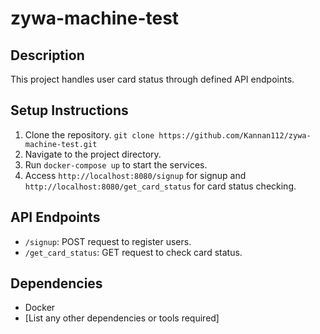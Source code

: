 # zywa-machine-test

## Description
This project handles user card status through defined API endpoints.

## Setup Instructions
1. Clone the repository. `git clone https://github.com/Kannan112/zywa-machine-test.git`
2. Navigate to the project directory.
3. Run `docker-compose up` to start the services.
4. Access `http://localhost:8080/signup` for signup and `http://localhost:8080/get_card_status` for card status checking.

## API Endpoints
- `/signup`: POST request to register users.
- `/get_card_status`: GET request to check card status.

## Dependencies
- Docker
- [List any other dependencies or tools required]
